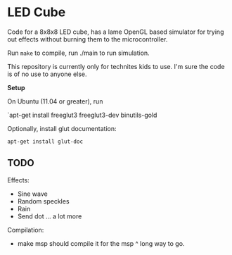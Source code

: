 LED Cube
========

Code for a 8x8x8 LED cube, has a lame OpenGL based simulator
for trying out effects without burning them to the microcontroller.

Run `make` to compile, run ./main to run simulation.

This repository is currently only for technites kids to use.
I'm sure the code is of no use to anyone else.

**Setup**

On Ubuntu (11.04 or greater), run

`apt-get install freeglut3 freeglut3-dev binutils-gold

Optionally, install glut documentation:

`apt-get install glut-doc`

TODO
----

Effects:
* Sine wave
* Random speckles
* Rain
* Send dot
... a lot more

Compilation:
* make msp should compile it for the msp
^ long way to go.
